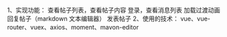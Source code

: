 1、实现功能：
	查看帖子列表，查看帖子内容
	登录，查看消息列表
	加载过渡动画
	回复帖子（markdown 文本编辑器）
	发表帖子
2、使用的技术：
	vue、vue-router、vuex、axios、moment、mavon-editor

